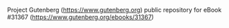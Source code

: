 Project Gutenberg (https://www.gutenberg.org) public repository for eBook #31367 (https://www.gutenberg.org/ebooks/31367)
